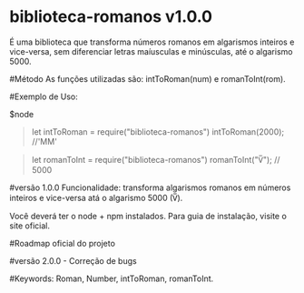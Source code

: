 # biblioteca-romanos v1.0.0

É uma biblioteca que transforma números romanos em algarismos inteiros e vice-versa, sem diferenciar letras maíusculas e minúsculas, até o algarismo 5000.

#Método
As funções utilizadas são: intToRoman(num) e romanToInt(rom).

#Exemplo de Uso:

$node
> let intToRoman = require("biblioteca-romanos")
> intToRoman(2000); //'MM'

> let romanToInt = require("biblioteca-romanos")
> romanToInt("V̅"); // 5000

#versão 1.0.0 Funcionalidade: transforma algarismos romanos em números inteiros e vice-versa atá o algarismo 5000 (V̅).

Você deverá ter o node + npm instalados. Para guia de instalação, visite o site oficial.

#Roadmap oficial do projeto

#versão 2.0.0 - Correção de bugs

#Keywords: Roman, Number, intToRoman, romanToInt.
